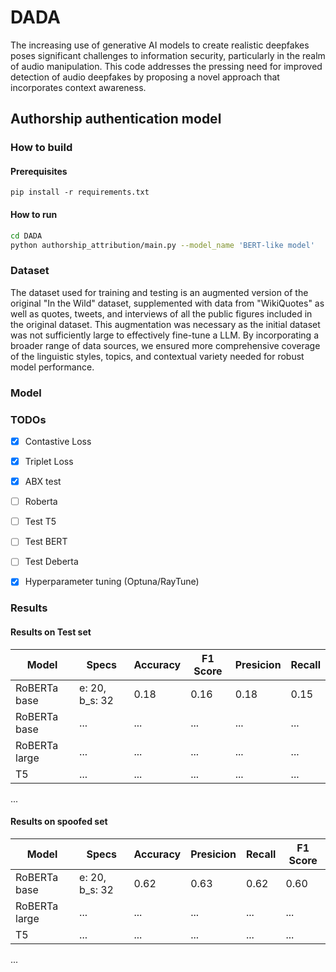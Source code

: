 # DADA
The increasing use of generative AI models to create realistic deepfakes poses significant challenges to information security, particularly in the realm of audio manipulation. This code addresses the pressing need for improved detection of audio deepfakes by proposing a novel approach that incorporates context awareness. 

## Authorship authentication model 
### How to build 
#### Prerequisites
`pip install -r requirements.txt`
#### How to run 
```bash
cd DADA
python authorship_attribution/main.py --model_name 'BERT-like model'
``` 
### Dataset 
The dataset used for training and testing is an augmented version of the original "In the Wild" dataset, supplemented with data from "WikiQuotes" as well as quotes, tweets, and interviews of all the public figures included in the original dataset. This augmentation was necessary as the initial dataset was not sufficiently large to effectively fine-tune a LLM. By incorporating a broader range of data sources, we ensured more comprehensive coverage of the linguistic styles, topics, and contextual variety needed for robust model performance. 
### Model

### TODOs

- [x] Contastive Loss
- [x] Triplet Loss
- [x] ABX test 
- [ ] Roberta
- [ ] Test T5
- [ ] Test BERT
- [ ] Test Deberta
- [x] Hyperparameter tuning (Optuna/RayTune)


### Results
#### Results on Test set
| Model  | Specs  | Accuracy | F1 Score | Presicion | Recall | 
| ------------- | ------------- |  ------------- | ------------- | ------------- |  ------------- |
| RoBERTa  base  | e: 20, b_s: 32  | 0.18  | 0.16  | 0.18  | 0.15  | 
| RoBERTa  base  | ...  | ...  | ...  | ...  | ...  | 
| RoBERTa large | ...  | ...  | ...  | ...  | ... |
| T5 | ...  | ...  | ...  | ...  | ... |
...

#### Results on spoofed set
| Model  | Specs  | Accuracy |  Presicion | Recall | F1 Score |
| ------------- | ------------- |  ------------- | ------------- | ------------- |  ------------- |
| RoBERTa  base  | e: 20, b_s: 32  | 0.62  | 0.63  | 0.62  | 0.60  | 
| RoBERTa large | ...  | ...  | ...  | ...  | ... |
| T5 | ...  | ...  | ...  | ...  | ... |
...
